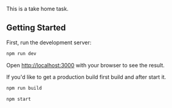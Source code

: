 This is a take home task.

## Getting Started

First, run the development server:

```bash
npm run dev
```

Open [http://localhost:3000](http://localhost:3000) with your browser to see the result.

If you'd like to get a production build first build and after start it.

```bash
npm run build
```

```bash
npm start
```
